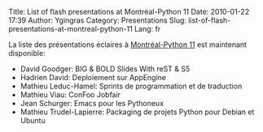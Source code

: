 Title: List of flash presentations at Montréal-Python 11
Date: 2010-01-22 17:39
Author: Ygingras
Category: Presentations
Slug: list-of-flash-presentations-at-montreal-python-11
Lang: fr

La liste des présentations éclaires à [Montréal-Python 11][] est
maintenant disponible:

-   David Goodger: BIG & BOLD Slides With reST & S5
-   Hadrien David: Deploiement sur AppEngine
-   Mathieu Leduc-Hamel: Sprints de programmation et de traduction
-   Mathieu Viau: ConFoo Jobfair
-   Jean Schurger: Emacs pour les Pythoneux
-   Mathieu Trudel-Lapierre: Packaging de projets Python pour Debian et
    Ubuntu

  [Montréal-Python 11]: /fr/2010/01/16/montreal-python-11-2010-01-25-at-uqam/

